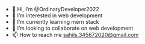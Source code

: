 - 👋 Hi, I’m @OrdinaryDeveloper2022
- 👀 I’m interested in web development 
- 🌱 I’m currently learning mern stack
- 💞️ I’m looking to collaborate on web development 
- 📫 How to reach me sahils.345672020@gmail.com

<!---
OrdinaryDeveloper2022/OrdinaryDeveloper2022 is a ✨ special ✨ repository because its `README.md` (this file) appears on your GitHub profile.
You can click the Preview link to take a look at your changes.
--->
